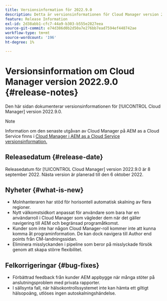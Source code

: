 ```yaml
---
title: Versionsinformation för 2022.9.0
description: Detta är versionsinformationen för Cloud Manager version 2022.9.0.
feature: Release Information
exl-id: 2d38abb1-cfc7-44a9-b303-b555e2827eea
source-git-commit: e74d386d0b2d50a7e276bb7ead7594ef448742ae
workflow-type: tm+mt
source-wordcount: '196'
ht-degree: 1%

---
```



# Versionsinformation om Cloud Manager version 2022.9.0 {#release-notes}

Den här sidan dokumenterar versionsinformationen för [!UICONTROL Cloud Manager] version 2022.9.0.

>[!NOTE]
>
>Information om den senaste utgåvan av Cloud Manager på AEM as a Cloud Service finns i [Cloud Manager i AEM as a Cloud Service versionsinformation.](https://experienceleague.adobe.com/docs/experience-manager-cloud-service/content/implementing/using-cloud-manager/release-notes-cloud-manager/release-notes-cm-current.html)

## Releasedatum {#release-date}

Releasedatum för [!UICONTROL Cloud Manager] version 2022.9.0 är 8 september 2022. Nästa version är planerad till den 6 oktober 2022.

## Nyheter {#what-is-new}

* Molnhanteraren har stöd för horisontell automatisk skalning av flera regioner.
* Nytt välkomstsidkort anpassat för användare som bara har en användarroll i Cloud Manager som vägleder dem när det gäller navigering till AEM och begränsad programåtkomst.
* Kunder som inte har någon Cloud Manager-roll kommer inte att kunna komma åt programinformation. De kan dock navigera till Author end points från CM-landningssidan.
* Eliminera misslyckanden i pipeline som beror på misslyckade försök genom att skapa större flexibilitet.

## Felkorrigeringar {#bug-fixes}

* Förbättrad feedback från kunder AEM appbygge när många stöter på anslutningsproblem med privata rapporter.
* I sällsynta fall, när hälsokontrollssystemet inte kan hämta ett giltigt hälsopoäng, utlöses ingen autoskalningshändelse.
